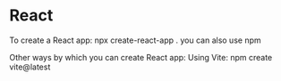 # React
To create a React app:
npx create-react-app <filename>.
you can also use npm 

Other ways by which you can create React app: 
Using Vite:
npm create vite@latest

